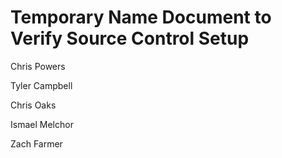 # Temporary Name Document to Verify Source Control Setup

Chris Powers

Tyler Campbell

Chris Oaks

Ismael Melchor

Zach Farmer